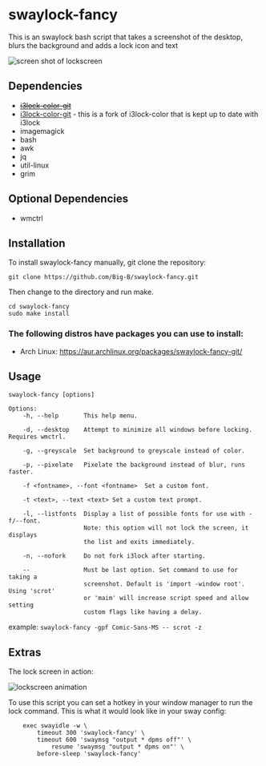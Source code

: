 swaylock-fancy
============

This is an swaylock bash script that takes a screenshot of the desktop, blurs the background and adds a lock icon and text

![screen shot of lockscreen](https://raw.githubusercontent.com/Big-B/swaylock-fancy/master/screenshot.png)

Dependencies
------------
* <s>[i3lock-color-git](https://github.com/eBrnd/i3lock-color)</s>
* [i3lock-color-git](https://github.com/Raymo111/i3lock-color) - this is a fork of i3lock-color that is kept up to date with i3lock
* imagemagick
* bash
* awk
* jq
* util-linux
* grim

Optional Dependencies
---------------------
* wmctrl

Installation
------------

To install swaylock-fancy manually, git clone the repository:

    git clone https://github.com/Big-B/swaylock-fancy.git

Then change to the directory and run make.

    cd swaylock-fancy
    sudo make install

### The following distros have packages you can use to install:
* Arch Linux: https://aur.archlinux.org/packages/swaylock-fancy-git/

Usage
-----

    swaylock-fancy [options]

    Options:
        -h, --help       This help menu.

        -d, --desktop    Attempt to minimize all windows before locking. Requires wmctrl.

        -g, --greyscale  Set background to greyscale instead of color.

        -p, --pixelate   Pixelate the background instead of blur, runs faster.

        -f <fontname>, --font <fontname>  Set a custom font.

        -t <text>, --text <text> Set a custom text prompt.

        -l, --listfonts  Display a list of possible fonts for use with -f/--font.
                         Note: this option will not lock the screen, it displays
                         the list and exits immediately.

        -n, --nofork     Do not fork i3lock after starting.

        --               Must be last option. Set command to use for taking a
                         screenshot. Default is 'import -window root'. Using 'scrot'
                         or 'maim' will increase script speed and allow setting
                         custom flags like having a delay.

example: ```swaylock-fancy -gpf Comic-Sans-MS -- scrot -z```

Extras
------

The lock screen in action:

![lockscreen animation](https://raw.githubusercontent.com/Big-B/swaylock-fancy/master/action.gif)

To use this script you can set a hotkey in your window manager to run the lock
command. This is what it would look like in your sway config:
```
    exec swayidle -w \
        timeout 300 'swaylock-fancy' \
        timeout 600 'swaymsg "output * dpms off"' \
            resume 'swaymsg "output * dpms on"' \
        before-sleep 'swaylock-fancy'
```
